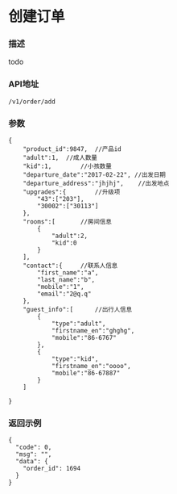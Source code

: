 # 创建订单

### 描述

todo

### API地址

	/v1/order/add
	
### 参数

	{
	    "product_id":9847,  //产品id
	    "adult":1,  //成人数量
	    "kid":1,        //小孩数量
	    "departure_date":"2017-02-22", //出发日期
	    "departure_address":"jhjhj",    //出发地点
	    "upgrades":{        //升级项
	        "43":["203"],
	        "30002":["30113"]
	    },
	    "rooms":[       //房间信息
	        {
	            "adult":2,
	            "kid":0
	        }
	    ],
	    "contact":{     //联系人信息
	        "first_name":"a",
	        "last_name":"b",
	        "mobile":"1",
	        "email":"2@q.q"
	    },
	    "guest_info":[      //出行人信息
	        {
	            "type":"adult",
	            "firstname_en":"ghghg",
	            "mobile":"86-6767"
	        },
	        {
	            "type":"kid",
	            "firstname_en":"oooo",
	            "mobile":"86-67887"
	        }
	    ]
	
	}
	
### 返回示例

	{
	  "code": 0,
	  "msg": "",
	  "data": {
	    "order_id": 1694
	  }
	}